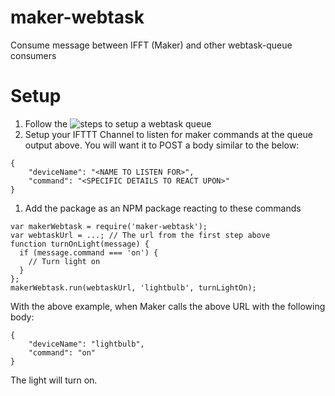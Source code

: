 # maker-webtask
Consume message between IFFT (Maker) and other webtask-queue consumers

# Setup
1. Follow the ![steps to setup a webtask queue](https://github.com/rguerra712/webtask-queue/)
1. Setup your IFTTT Channel to listen for maker commands at the queue output above. You will want it to POST a body similar to the below:
```
{
    "deviceName": "<NAME TO LISTEN FOR>",
    "command": "<SPECIFIC DETAILS TO REACT UPON>"
}
```
1. Add the package as an NPM package reacting to these commands
```
var makerWebtask = require('maker-webtask');
var webtaskUrl = ...; // The url from the first step above
function turnOnLight(message) {
  if (message.command === 'on') {
    // Turn light on
  }
};
makerWebtask.run(webtaskUrl, 'lightbulb', turnLightOn);
```
With the above example, when Maker calls the above URL with the following body:
```
{
    "deviceName": "lightbulb",
    "command": "on"
}
```
The light will turn on.
